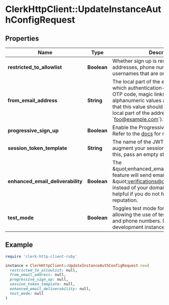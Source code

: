 # ClerkHttpClient::UpdateInstanceAuthConfigRequest

## Properties

| Name | Type | Description | Notes |
| ---- | ---- | ----------- | ----- |
| **restricted_to_allowlist** | **Boolean** | Whether sign up is restricted to email addresses, phone numbers and usernames that are on the allowlist. | [optional][default to false] |
| **from_email_address** | **String** | The local part of the email address from which authentication-related emails (e.g. OTP code, magic links) will be sent. Only alphanumeric values are allowed. Note that this value should contain only the local part of the address (e.g. &#x60;foo&#x60; for &#x60;foo@example.com&#x60;). | [optional] |
| **progressive_sign_up** | **Boolean** | Enable the Progressive Sign Up algorithm. Refer to the [docs](https://clerk.com/docs/upgrade-guides/progressive-sign-up) for more info. | [optional] |
| **session_token_template** | **String** | The name of the JWT Template used to augment your session tokens. To disable this, pass an empty string. | [optional] |
| **enhanced_email_deliverability** | **Boolean** | The \&quot;enhanced_email_deliverability\&quot; feature will send emails from \&quot;verifications@clerk.dev\&quot; instead of your domain. This can be helpful if you do not have a high domain reputation. | [optional] |
| **test_mode** | **Boolean** | Toggles test mode for this instance, allowing the use of test email addresses and phone numbers. Defaults to true for development instances. | [optional] |

## Example

```ruby
require 'clerk-http-client-ruby'

instance = ClerkHttpClient::UpdateInstanceAuthConfigRequest.new(
  restricted_to_allowlist: null,
  from_email_address: null,
  progressive_sign_up: null,
  session_token_template: null,
  enhanced_email_deliverability: null,
  test_mode: null
)
```

